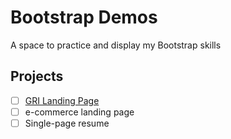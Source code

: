 # Bootstrap Demos

A space to practice and display my Bootstrap skills

## Projects

- [ ] [GRI Landing Page](/government-reform-institute/index.html)
- [ ] e-commerce landing page
- [ ] Single-page resume
